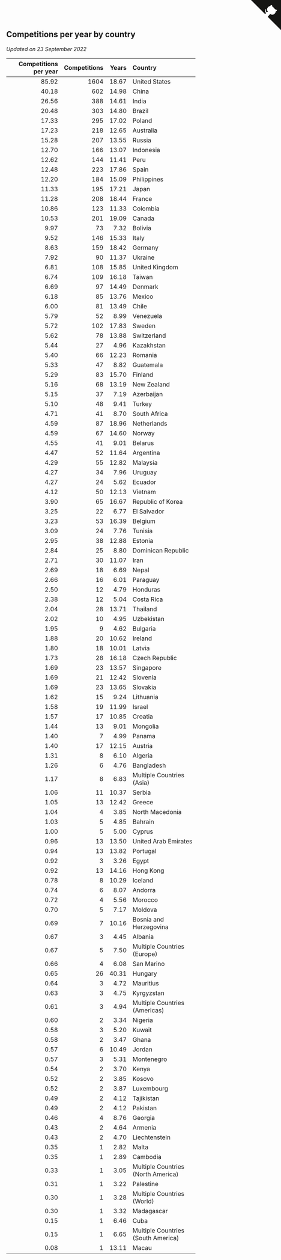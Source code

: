 ## Competitions per year by country

*Updated on 23 September 2022*

| Competitions per year | Competitions | Years | Country |
| ---: | ---: | ---: | :--- |
| 85.92 | 1604 | 18.67 | United States |
| 40.18 | 602 | 14.98 | China |
| 26.56 | 388 | 14.61 | India |
| 20.48 | 303 | 14.80 | Brazil |
| 17.33 | 295 | 17.02 | Poland |
| 17.23 | 218 | 12.65 | Australia |
| 15.28 | 207 | 13.55 | Russia |
| 12.70 | 166 | 13.07 | Indonesia |
| 12.62 | 144 | 11.41 | Peru |
| 12.48 | 223 | 17.86 | Spain |
| 12.20 | 184 | 15.09 | Philippines |
| 11.33 | 195 | 17.21 | Japan |
| 11.28 | 208 | 18.44 | France |
| 10.86 | 123 | 11.33 | Colombia |
| 10.53 | 201 | 19.09 | Canada |
| 9.97 | 73 | 7.32 | Bolivia |
| 9.52 | 146 | 15.33 | Italy |
| 8.63 | 159 | 18.42 | Germany |
| 7.92 | 90 | 11.37 | Ukraine |
| 6.81 | 108 | 15.85 | United Kingdom |
| 6.74 | 109 | 16.18 | Taiwan |
| 6.69 | 97 | 14.49 | Denmark |
| 6.18 | 85 | 13.76 | Mexico |
| 6.00 | 81 | 13.49 | Chile |
| 5.79 | 52 | 8.99 | Venezuela |
| 5.72 | 102 | 17.83 | Sweden |
| 5.62 | 78 | 13.88 | Switzerland |
| 5.44 | 27 | 4.96 | Kazakhstan |
| 5.40 | 66 | 12.23 | Romania |
| 5.33 | 47 | 8.82 | Guatemala |
| 5.29 | 83 | 15.70 | Finland |
| 5.16 | 68 | 13.19 | New Zealand |
| 5.15 | 37 | 7.19 | Azerbaijan |
| 5.10 | 48 | 9.41 | Turkey |
| 4.71 | 41 | 8.70 | South Africa |
| 4.59 | 87 | 18.96 | Netherlands |
| 4.59 | 67 | 14.60 | Norway |
| 4.55 | 41 | 9.01 | Belarus |
| 4.47 | 52 | 11.64 | Argentina |
| 4.29 | 55 | 12.82 | Malaysia |
| 4.27 | 34 | 7.96 | Uruguay |
| 4.27 | 24 | 5.62 | Ecuador |
| 4.12 | 50 | 12.13 | Vietnam |
| 3.90 | 65 | 16.67 | Republic of Korea |
| 3.25 | 22 | 6.77 | El Salvador |
| 3.23 | 53 | 16.39 | Belgium |
| 3.09 | 24 | 7.76 | Tunisia |
| 2.95 | 38 | 12.88 | Estonia |
| 2.84 | 25 | 8.80 | Dominican Republic |
| 2.71 | 30 | 11.07 | Iran |
| 2.69 | 18 | 6.69 | Nepal |
| 2.66 | 16 | 6.01 | Paraguay |
| 2.50 | 12 | 4.79 | Honduras |
| 2.38 | 12 | 5.04 | Costa Rica |
| 2.04 | 28 | 13.71 | Thailand |
| 2.02 | 10 | 4.95 | Uzbekistan |
| 1.95 | 9 | 4.62 | Bulgaria |
| 1.88 | 20 | 10.62 | Ireland |
| 1.80 | 18 | 10.01 | Latvia |
| 1.73 | 28 | 16.18 | Czech Republic |
| 1.69 | 23 | 13.57 | Singapore |
| 1.69 | 21 | 12.42 | Slovenia |
| 1.69 | 23 | 13.65 | Slovakia |
| 1.62 | 15 | 9.24 | Lithuania |
| 1.58 | 19 | 11.99 | Israel |
| 1.57 | 17 | 10.85 | Croatia |
| 1.44 | 13 | 9.01 | Mongolia |
| 1.40 | 7 | 4.99 | Panama |
| 1.40 | 17 | 12.15 | Austria |
| 1.31 | 8 | 6.10 | Algeria |
| 1.26 | 6 | 4.76 | Bangladesh |
| 1.17 | 8 | 6.83 | Multiple Countries (Asia) |
| 1.06 | 11 | 10.37 | Serbia |
| 1.05 | 13 | 12.42 | Greece |
| 1.04 | 4 | 3.85 | North Macedonia |
| 1.03 | 5 | 4.85 | Bahrain |
| 1.00 | 5 | 5.00 | Cyprus |
| 0.96 | 13 | 13.50 | United Arab Emirates |
| 0.94 | 13 | 13.82 | Portugal |
| 0.92 | 3 | 3.26 | Egypt |
| 0.92 | 13 | 14.16 | Hong Kong |
| 0.78 | 8 | 10.29 | Iceland |
| 0.74 | 6 | 8.07 | Andorra |
| 0.72 | 4 | 5.56 | Morocco |
| 0.70 | 5 | 7.17 | Moldova |
| 0.69 | 7 | 10.16 | Bosnia and Herzegovina |
| 0.67 | 3 | 4.45 | Albania |
| 0.67 | 5 | 7.50 | Multiple Countries (Europe) |
| 0.66 | 4 | 6.08 | San Marino |
| 0.65 | 26 | 40.31 | Hungary |
| 0.64 | 3 | 4.72 | Mauritius |
| 0.63 | 3 | 4.75 | Kyrgyzstan |
| 0.61 | 3 | 4.94 | Multiple Countries (Americas) |
| 0.60 | 2 | 3.34 | Nigeria |
| 0.58 | 3 | 5.20 | Kuwait |
| 0.58 | 2 | 3.47 | Ghana |
| 0.57 | 6 | 10.49 | Jordan |
| 0.57 | 3 | 5.31 | Montenegro |
| 0.54 | 2 | 3.70 | Kenya |
| 0.52 | 2 | 3.85 | Kosovo |
| 0.52 | 2 | 3.87 | Luxembourg |
| 0.49 | 2 | 4.12 | Tajikistan |
| 0.49 | 2 | 4.12 | Pakistan |
| 0.46 | 4 | 8.76 | Georgia |
| 0.43 | 2 | 4.64 | Armenia |
| 0.43 | 2 | 4.70 | Liechtenstein |
| 0.35 | 1 | 2.82 | Malta |
| 0.35 | 1 | 2.89 | Cambodia |
| 0.33 | 1 | 3.05 | Multiple Countries (North America) |
| 0.31 | 1 | 3.22 | Palestine |
| 0.30 | 1 | 3.28 | Multiple Countries (World) |
| 0.30 | 1 | 3.32 | Madagascar |
| 0.15 | 1 | 6.46 | Cuba |
| 0.15 | 1 | 6.65 | Multiple Countries (South America) |
| 0.08 | 1 | 13.11 | Macau |


<a href="https://github.com/jonatanklosko/wca_statistics" class="github-corner" aria-label="View source on Github"><svg width="80" height="80" viewBox="0 0 250 250" style="fill:#151513; color:#fff; position: absolute; top: 0; border: 0; right: 0;" aria-hidden="true"><path d="M0,0 L115,115 L130,115 L142,142 L250,250 L250,0 Z"></path><path d="M128.3,109.0 C113.8,99.7 119.0,89.6 119.0,89.6 C122.0,82.7 120.5,78.6 120.5,78.6 C119.2,72.0 123.4,76.3 123.4,76.3 C127.3,80.9 125.5,87.3 125.5,87.3 C122.9,97.6 130.6,101.9 134.4,103.2" fill="currentColor" style="transform-origin: 130px 106px;" class="octo-arm"></path><path d="M115.0,115.0 C114.9,115.1 118.7,116.5 119.8,115.4 L133.7,101.6 C136.9,99.2 139.9,98.4 142.2,98.6 C133.8,88.0 127.5,74.4 143.8,58.0 C148.5,53.4 154.0,51.2 159.7,51.0 C160.3,49.4 163.2,43.6 171.4,40.1 C171.4,40.1 176.1,42.5 178.8,56.2 C183.1,58.6 187.2,61.8 190.9,65.4 C194.5,69.0 197.7,73.2 200.1,77.6 C213.8,80.2 216.3,84.9 216.3,84.9 C212.7,93.1 206.9,96.0 205.4,96.6 C205.1,102.4 203.0,107.8 198.3,112.5 C181.9,128.9 168.3,122.5 157.7,114.1 C157.9,116.9 156.7,120.9 152.7,124.9 L141.0,136.5 C139.8,137.7 141.6,141.9 141.8,141.8 Z" fill="currentColor" class="octo-body"></path></svg></a><style>.github-corner:hover .octo-arm{animation:octocat-wave 560ms ease-in-out}@keyframes octocat-wave{0%,100%{transform:rotate(0)}20%,60%{transform:rotate(-25deg)}40%,80%{transform:rotate(10deg)}}@media (max-width:500px){.github-corner:hover .octo-arm{animation:none}.github-corner .octo-arm{animation:octocat-wave 560ms ease-in-out}}</style>
